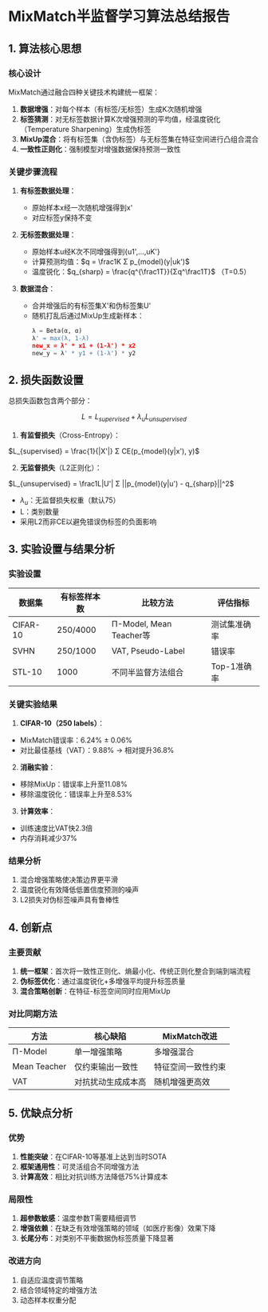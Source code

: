 # MixMatch半监督学习算法总结报告

## 1. 算法核心思想

### 核心设计
MixMatch通过融合四种关键技术构建统一框架：
1. **数据增强**：对每个样本（有标签/无标签）生成K次随机增强
2. **标签猜测**：对无标签数据计算K次增强预测的平均值，经温度锐化（Temperature Sharpening）生成伪标签
3. **MixUp混合**：将有标签集（含伪标签）与无标签集在特征空间进行凸组合混合
4. **一致性正则化**：强制模型对增强数据保持预测一致性

### 关键步骤流程
1. **有标签数据处理**：
   - 原始样本x经一次随机增强得到x'
   - 对应标签y保持不变

2. **无标签数据处理**：
   - 原始样本u经K次不同增强得到{u1',...,uK'}
   - 计算预测均值：$q = \frac1K Σ p_{model}(y|uk')$
   - 温度锐化：$q_{sharp} = \frac{q^{\frac1T}}{Σq^\frac1T}$ （T=0.5）
   
3. **数据混合**：
   
   - 合并增强后的有标签集X'和伪标签集U'
   - 随机打乱后通过MixUp生成新样本：
     ```python
     λ = Beta(α, α)
     λ' = max(λ, 1-λ)
     new_x = λ' * x1 + (1-λ') * x2
     new_y = λ' * y1 + (1-λ') * y2
     ```

## 2. 损失函数设置

总损失函数包含两个部分：
```math
L = L_{supervised} + λ_u L_{unsupervised}
```

1. **有监督损失**（Cross-Entropy）：

$L_{supervised} = \frac{1}{|X'|} Σ CE(p_{model}(y|x'), y)$


2. **无监督损失**（L2正则化）：

$L_{unsupervised} = \frac1L|U'| Σ ||p_{model}(y|u') - q_{sharp}||^2$

- $λ_u$：无监督损失权重（默认75）
- L：类别数量
- 采用L2而非CE以避免错误伪标签的负面影响

## 3. 实验设置与结果分析

### 实验设置
| 数据集       | 有标签样本数 | 比较方法                 | 评估指标      |
|--------------|--------------|--------------------------|---------------|
| CIFAR-10     | 250/4000     | Π-Model, Mean Teacher等  | 测试集准确率  |
| SVHN         | 250/1000     | VAT, Pseudo-Label        | 错误率        |
| STL-10       | 1000         | 不同半监督方法组合       | Top-1准确率   |

### 关键实验结果
1. **CIFAR-10（250 labels）**：
- MixMatch错误率：6.24% ± 0.06%
- 对比最佳基线（VAT）：9.88% → 相对提升36.8%

2. **消融实验**：
- 移除MixUp：错误率上升至11.08%
- 移除温度锐化：错误率上升至8.53%

3. **计算效率**：
- 训练速度比VAT快2.3倍
- 内存消耗减少37%

### 结果分析
1. 混合增强策略使决策边界更平滑
2. 温度锐化有效降低低置信度预测的噪声
3. L2损失对伪标签噪声具有鲁棒性

## 4. 创新点

### 主要贡献
1. **统一框架**：首次将一致性正则化、熵最小化、传统正则化整合到端到端流程
2. **伪标签优化**：通过温度锐化+多增强平均提升标签质量
3. **混合策略创新**：在特征-标签空间同时应用MixUp

### 对比同期方法
| 方法         | 核心缺陷                     | MixMatch改进               |
|--------------|------------------------------|----------------------------|
| Π-Model      | 单一增强策略                 | 多增强混合                 |
| Mean Teacher | 仅约束输出一致性             | 特征空间一致性约束         |
| VAT          | 对抗扰动生成成本高           | 随机增强更高效             |

## 5. 优缺点分析

### 优势
1. **性能突破**：在CIFAR-10等基准上达到当时SOTA
2. **框架通用性**：可灵活组合不同增强方法
3. **计算高效**：相比对抗训练方法降低75%计算成本

### 局限性
1. **超参数敏感**：温度参数T需要精细调节
2. **增强依赖**：在缺乏有效增强策略的领域（如医疗影像）效果下降
3. **长尾分布**：对类别不平衡数据伪标签质量下降显著

### 改进方向
1. 自适应温度调节策略
2. 结合领域特定的增强方法
3. 动态样本权重分配